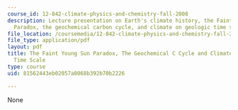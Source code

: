 ```yaml
---
course_id: 12-842-climate-physics-and-chemistry-fall-2008
description: Lecture presentation on Earth's climate history, the Faint Young Sun
  Paradox, the geochemical carbon cycle, and climate on geologic time scales.
file_location: /coursemedia/12-842-climate-physics-and-chemistry-fall-2008/81562443eb02057a0068b392b70b2226_part1_lec4.pdf
file_type: application/pdf
layout: pdf
title: The Faint Young Sun Paradox, The Geochemical C Cycle and Climate on Geologic
  Time Scale
type: course
uid: 81562443eb02057a0068b392b70b2226

---
```

None